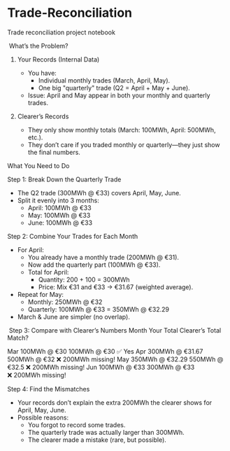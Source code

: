 # Trade-Reconciliation
Trade reconciliation project notebook


 What’s the Problem?
 
1. Your Records (Internal Data)
    * You have:
        * Individual monthly trades (March, April, May).
        * One big "quarterly" trade (Q2 = April + May + June).
    * Issue: April and May appear in both your monthly and quarterly trades.
      
2. Clearer’s Records
    * They only show monthly totals (March: 100MWh, April: 500MWh, etc.).
    * They don’t care if you traded monthly or quarterly—they just show the final numbers.
      
What You Need to Do

Step 1: Break Down the Quarterly Trade
* The Q2 trade (300MWh @ €33) covers April, May, June.
* Split it evenly into 3 months:
    * April: 100MWh @ €33
    * May: 100MWh @ €33
    * June: 100MWh @ €33
      
Step 2: Combine Your Trades for Each Month
* For April:
    * You already have a monthly trade (200MWh @ €31).
    * Now add the quarterly part (100MWh @ €33).
    * Total for April:
        * Quantity: 200 + 100 = 300MWh
        * Price: Mix €31 and €33 → €31.67 (weighted average).
* Repeat for May:
    * Monthly: 250MWh @ €32
    * Quarterly: 100MWh @ €33 = 350MWh @ €32.29
* March & June are simpler (no overlap).

  
 Step 3: Compare with Clearer’s Numbers
Month	Your Total	Clearer’s Total	Match?

Mar	100MWh @ €30	100MWh @ €30	✅ Yes
Apr	300MWh @ €31.67	500MWh @ €32	❌ 200MWh missing!
May	350MWh @ €32.29	550MWh @ €32.5	❌ 200MWh missing!
Jun	100MWh @ €33	300MWh @ €33	❌ 200MWh missing!


Step 4: Find the Mismatches
* Your records don’t explain the extra 200MWh the clearer shows for April, May, June.
* Possible reasons:
    * You forgot to record some trades.
    * The quarterly trade was actually larger than 300MWh.
    * The clearer made a mistake (rare, but possible).
